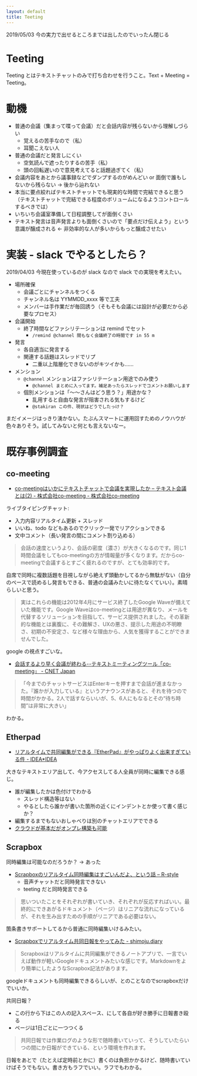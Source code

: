 ```yaml
---
layout: default
title: Teeting
---
```


2019/05/03 今の実力で出せるところまでは出したのでいったん閉じる

# Teeting
Teeting とはテキストチャットのみで打ち合わせを行うこと。Text + Meeting = Teeting。

# 動機
- 普通の会議（集まって喋って会議）だと会話内容が残らないから理解しづらい
  - 覚えるの苦手なので（私）
  - 耳聞こえない人
- 普通の会議だと発言しにくい
  - 空気読んで遮ったりするの苦手（私）
  - 頭の回転遅いので意見考えてると話題過ぎてく（私）
- 会議内容をあとから議事録などでダンプするのがめんどい or 面倒で誰もしないから残らない → 後から辿れない
- 本当に要点絞ればテキストチャットでも現実的な時間で完結できると思う（テキストチャットで完結できる程度のボリュームになるようコントロールするべきでは）
- いちいち会議室準備して日程調整してが面倒くさい
- テキスト発言は音声発言よりも面倒くさいので「要点だけ伝えよう」という意識が醸成される ← 非効率的な人が多いからもっと醸成させたい

# 実装 - slack でやるとしたら？
2019/04/03 今現在使っているのが slack なので slack での実現を考えたい。

- 場所確保
  - 会議ごとにチャンネルをつくる
  - チャンネル名は YYMMDD_xxxx 等で工夫
  - メンバーは手作業だが毎回誘う（そもそも会議には設計が必要だから必要なプロセス）
- 会議開始
  - 終了時間などファシリテーションは remind でセット
    - `/remind @channel 間もなく会議終了の時間です in 55 m`
- 発言
  - 各自適当に発言する
  - 関連する話題はスレッドでリプ
    - 二重以上階層化できないのがキツイかも……
- メンション
  - `@channel` メンションはファシリテーション用途でのみ使う
    - `@channel まとめに入ってます。補足あったらスレッドでコメントお願いします`
  - 個別メンションは「～～さんはどう思う？」用途かな？
    - 乱用すると自由な発言が阻害される気もするけど
    - `@stakiran この件、現状はどうでしたっけ？`

まだイメージはっきり湧かない。たぶんスマートに運用回すためのノウハウが色々ありそう。試してみないと何とも言えないなー。

# 既存事例調査

## co-meeting
- [co-meetingはいかにテキストチャットで会議を実現したか – テキスト会議とは(2) -  株式会社co-meeting - 株式会社co-meeting](https://www.co-meeting.co.jp/co-meeting-what-text-meeting-2/)

ライブタイピングチャット:

- 入力内容リアルタイム更新 + スレッド
- いいね、todo などもあるのでクリック一発でリアクションできる
- 文中コメント（長い発言の間にコメント割り込める）

> 会話の速度というより、会話の密度（濃さ）が大きくなるのです。同じ1時間会議をしてもco-meetingの方が情報量が多くなります。だからco-meetingで会議するとすごく疲れるのですが、とても効率的です。

自席で同時に複数話題を目視しながら絶えず頭動かしてるから無駄がない（自分のペースで読めるし発言もできる、普通の会議みたいに待たなくていい）。素晴らしいと思う。

> 実はこれらの機能は2012年4月にサービス終了したGoogle Waveが備えていた機能です。Google Waveはco-meetingとは用途が異なり、メールを代替するソリューションを目指して、サービス提供されました。その革新的な機能とは裏腹に、その難解さ、UXの悪さ、提示した用途の不明瞭さ、初期の不安定さ、など様々な理由から、人気を獲得することができませんでした。

google の視点すごいな。

- [会話するより早く会議が終わる--テキストミーティングツール「co-meeting」 - CNET Japan](https://japan.cnet.com/article/35011649/)

>「今までのチャットサービスはEnterキーを押すまで会話が進まなかった。『誰かが入力している』というアナウンスがあると、それを待つので時間がかかる。2人で話すならいいが、5、6人にもなるとその“待ち時間”は非常に大きい」

わかる。

## Etherpad
- [リアルタイムで共同編集ができる『EtherPad』がやっぱりよく出来すぎている件 - IDEA*IDEA](https://www.ideaxidea.com/archives/2009/09/etherpad.html)

大きなテキストエリア出して、今アクセスしてる人全員が同時に編集できる感じ。

- 誰が編集したかは色付けでわかる
  - スレッド構造等はない
  - やるとしたら誰かが書いた箇所の近くにインデントとか使って書く感じか？
- 編集するまでもないおしゃべりは別のチャットエリアでできる
- [クラウドが基本だがオンプレ構築も可能](https://qiita.com/aki-nasu/items/90b21607be220d1e4476)

## Scrapbox
同時編集は可能なのだろうか？ → あった

- [Scrapboxのリアルタイム同時編集はすごいんだよ、という話 – R-style](https://rashita.net/blog/?p=25359)
  - 音声チャットだと同時発言できない
  - teeting だと同時発言できる

> 思いついたことをそれぞれが書いていき、それぞれが反応すればいい。最終的にできあがるドキュメント（ページ）はリニアな流れになっているが、それを生み出すための手順がリニアである必要はない。

箇条書きサポートしてるから普通に同時編集いけるみたい。

- [Scrapboxでリアルタイム共同日報をやってみた - shimoju.diary](https://shimoju.org/2017/12/31/scrapbox-nippo/)

> Scrapboxはリアルタイムに共同編集ができるノートアプリで、一言でいえば動作が軽いGoogleドキュメントみたいな感じです。Markdownをより簡単にしたようなScrapbox記法があります。

googleドキュメントも同時編集できるらしいが、とのことなのでscrapboxだけでいいか。

共同日報？

- この行から下はこの人の記入スペース、にして各自が好き勝手に日報書き殴る
- ページは1日ごとに一つつくる

> 共同日報では作業ログのような形で随時書いていって、そうしていたらいつの間にか日報ができている、という環境を作れます。

日報をあとで（たとえば定時前とかに）書くのは負担かかるけど、随時書いていけばそうでもない。書き方もラフでいい。ラフでもわかる。

